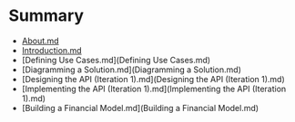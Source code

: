# Summary

* [About.md](About.md)
* [Introduction.md](Introduction.md)
* [Defining Use Cases.md](Defining Use Cases.md)
* [Diagramming a Solution.md](Diagramming a Solution.md)
* [Designing the API (Iteration 1).md](Designing the API (Iteration 1).md)
* [Implementing the API (Iteration 1).md](Implementing the API (Iteration 1).md)
* [Building a Financial Model.md](Building a Financial Model.md)



